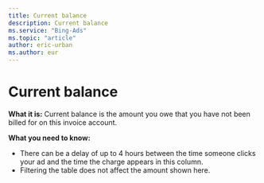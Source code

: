 ```yaml
---
title: Current balance
description: Current balance
ms.service: "Bing-Ads"
ms.topic: "article"
author: eric-urban
ms.author: eur
---
```


# Current balance

**What it is:**     Current balance is the amount you owe that you have not been billed for on this invoice account.

**What you need to know:**

- There can be a delay of up to 4 hours between the time someone clicks your ad and the time the charge appears in this column.
- Filtering the table does not affect the amount shown here.


